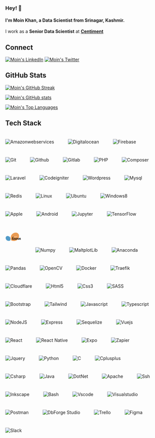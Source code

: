### Hey! 👋

#### I'm **Moin Khan**, a Data Scientist from Srinagar, Kashmir.

I work as a **Senior Data Scientist** at **[Centiment](https://www.centiment.co)**

Connect
-------

[![Moin's LinkedIn](https://img.shields.io/badge/linkedin-%230077B5.svg?&style=for-the-badge&logo=linkedin&logoColor=white)](https://www.linkedin.com/in/mo-inkhan/)
[![Moin's Twitter](https://img.shields.io/badge/twitter-%231DA1F2.svg?&style=for-the-badge&logo=twitter&logoColor=white)](https://www.twitter.com/mo_inkhan)

GitHub Stats
------------
[![Moin's GitHub Streak](http://github-readme-streak-stats.herokuapp.com?user=mo-inkhan&theme=radical)](https://moinkhan.dev)

[![Moin's GitHub stats](https://github-readme-stats.vercel.app/api?username=mo-inkhan&show_icons=true&theme=radical&include_all_commits=true&count_private=true)](https://moinkhan.dev)

[![Moin's Top Languages](https://moinkhan.dev/assets/languages-used.svg)](https://moinkhan.dev)

Tech Stack
----------
<p style="width: 100%; margin: 0 -20px">
    <img src="https://icongr.am/devicon/amazonwebservices-original.svg?size=96&color=currentColor" alt="Amazonwebservices" title="Amazonwebservices" width="51px" style="margin: 20px;">
    <img src="https://cdn.jsdelivr.net/gh/devicons/devicon/icons/digitalocean/digitalocean-original.svg" alt="Digitalocean" title="Digitalocean" width="51px" style="margin: 20px;">
    <img src="https://cdn.jsdelivr.net/gh/devicons/devicon/icons/firebase/firebase-plain.svg" alt="Firebase" title="Firebase" width="51px" style="margin: 20px;">
    <img src="https://icongr.am/devicon/git-original.svg?size=96&color=currentColor" alt="Git" title="Git" width="51px" style="margin: 20px;">
    <img src="https://icongr.am/devicon/github-original.svg?size=96&color=currentColor" alt="Github" title="Github" width="51px" style="margin: 20px;">
    <img src="https://icongr.am/devicon/gitlab-original.svg?size=96&color=currentColor" alt="Gitlab" title="Gitlab" width="51px" style="margin: 20px;">
    <img src="https://cdn.jsdelivr.net/gh/devicons/devicon/icons/php/php-plain.svg" alt="PHP" title="PHP" width="51px" style="margin: 20px;">
    <img src="https://cdn.jsdelivr.net/gh/devicons/devicon/icons/composer/composer-original.svg" alt="Composer" title="Composer" width="51px" style="margin: 20px;">
    <img src="https://icongr.am/devicon/laravel-plain.svg?size=96&color=ff2d20" alt="Laravel" title="Laravel" width="51px" style="margin: 20px;">
    <img src="https://icongr.am/devicon/codeigniter-plain.svg?size=96&color=dd4814" alt="Codeigniter" title="Codeigniter" width="51px" style="margin: 20px;">
    <img src="https://cdn.jsdelivr.net/gh/devicons/devicon/icons/wordpress/wordpress-plain.svg" alt="Wordpress" title="Wordpress" width="51px" style="margin: 20px;">
    <img src="https://icongr.am/devicon/mysql-original-wordmark.svg?size=96&color=currentColor" alt="Mysql" title="Mysql" width="51px" style="margin: 20px;">
    <img src="https://icongr.am/devicon/redis-original.svg?size=96&color=currentColor" alt="Redis" title="Redis" width="51px" style="margin: 20px;">
    <img src="https://cdn.jsdelivr.net/gh/devicons/devicon/icons/linux/linux-original.svg" alt="Linux" title="Linux" width="51px" style="margin: 20px;">
    <img src="https://icongr.am/devicon/ubuntu-plain.svg?size=96&color=e95420" alt="Ubuntu" title="Ubuntu" width="51px" style="margin: 20px;">
    <img src="https://icongr.am/devicon/windows8-original.svg?size=96&color=currentColor" alt="Windows8" title="Windows8" width="51px" style="margin: 20px;">
    <img src="https://icongr.am/devicon/apple-original.svg?size=96&color=currentColor" alt="Apple" title="Apple" width="51px" style="margin: 20px;">
    <img src="https://icongr.am/devicon/android-original.svg?size=96&color=currentColor" alt="Android" title="Android" width="51px" style="margin: 20px;">
    <img src="https://upload.wikimedia.org/wikipedia/commons/thumb/3/38/Jupyter_logo.svg/1200px-Jupyter_logo.svg.png" alt="Jupyter" title="Jupyter" width="51px" style="margin: 20px;">
    <img src="https://upload.wikimedia.org/wikipedia/commons/2/2d/Tensorflow_logo.svg" alt="TensorFlow" title="TensorFlow" width="51px" style="margin: 20px;">
    <img src="https://raw.githubusercontent.com/github/explore/80688e429a7d4ef2fca1e82350fe8e3517d3494d/topics/scikit-learn/scikit-learn.png" alt="ScikitLearn" title="ScikitLearn" width="51px" style="margin: 20px;">
    <img src="https://numpy.org/images/logo.svg" alt="Numpy" title="Numpy" width="51px" style="margin: 20px;">
    <img src="https://upload.wikimedia.org/wikipedia/commons/thumb/0/01/Created_with_Matplotlib-logo.svg/1024px-Created_with_Matplotlib-logo.svg.png" alt="MaltplotLib" title="MaltplotLib" width="51px" style="margin: 20px;">
    <img src="https://www.clipartmax.com/png/middle/349-3490136_anaconda-icon-anaconda-python-icon.png" alt="Anaconda" title="Anaconda" width="51px" style="margin: 20px;">
    <img src="https://numfocus.org/wp-content/uploads/2016/07/pandas-logo-300.png" alt="Pandas" title="Pandas" width="51px" style="margin: 20px;">
    <img src="https://upload.wikimedia.org/wikipedia/commons/3/32/OpenCV_Logo_with_text_svg_version.svg" alt="OpenCV" title="OpenCV" width="51px" style="margin: 20px;">
    <img src="https://icongr.am/devicon/docker-original.svg?size=96&color=currentColor" alt="Docker" title="Docker" width="51px" style="margin: 20px;">
    <img src="https://afaan.dev/assets/traefik-icon.svg" alt="Traefik" title="Traefik" width="51px" style="margin: 20px;">
    <img src="https://afaan.dev/assets/cloudflare.svg" alt="Cloudflare" title="Cloudflare" width="51px" style="margin: 20px;">
    <img src="https://icongr.am/devicon/html5-original.svg?size=96&color=currentColor" alt="Html5" title="Html5" width="51px" style="margin: 20px;">
    <img src="https://icongr.am/devicon/css3-original.svg?size=96&color=currentColor" alt="Css3" title="Css3" width="51px" style="margin: 20px;">
    <img src="https://cdn.jsdelivr.net/gh/devicons/devicon/icons/sass/sass-original.svg" alt="SASS" title="SASS" width="51px" style="margin: 20px;">
    <img src="https://icongr.am/devicon/bootstrap-plain.svg?size=96&color=7952b3" alt="Bootstrap" title="Bootstrap" width="51px" style="margin: 20px;">
    <img src="https://cdn.jsdelivr.net/gh/devicons/devicon/icons/tailwindcss/tailwindcss-plain.svg" alt="Tailwind" title="Tailwind" width="51px" style="margin: 20px;">
    <img src="https://icongr.am/devicon/javascript-original.svg?size=96&color=currentColor" alt="Javascript" title="Javascript" width="51px" style="margin: 20px;">
    <img src="https://icongr.am/devicon/typescript-original.svg?size=96&color=currentColor" alt="Typescript" title="Typescript" width="51px" style="margin: 20px;">
    <img src="https://icongr.am/devicon/nodejs-original.svg?size=96&color=currentColor" alt="NodeJS" title="NodeJS" width="51px" style="margin: 20px;">
    <img src="https://icongr.am/devicon/express-original-wordmark.svg?size=96&color=currentColor" alt="Express" title="Express" width="51px" style="margin: 20px;">
    <img src="https://icongr.am/devicon/sequelize-original.svg?size=96&color=currentColor" alt="Sequelize" title="Sequelize" width="51px" style="margin: 20px;">
    <img src="https://icongr.am/devicon/vuejs-original.svg?size=96&color=currentColor" alt="Vuejs" title="Vuejs" width="51px" style="margin: 20px;">
    <img src="https://icongr.am/devicon/react-original.svg?size=96&color=currentColor" alt="React" title="React" width="51px" style="margin: 20px;">
    <img src="https://afaan.dev/assets/react-native.svg" alt="React Native" title="React Native" width="51px" style="margin: 20px;">
    <img src="https://afaan.dev/assets/expo.svg" alt="Expo" title="Expo" width="51px" style="margin: 20px;">
    <img src="https://afaan.dev/assets/zapier.svg" alt="Zapier" title="Zapier" width="51px" style="margin: 20px;">
    <img src="https://icongr.am/devicon/jquery-original.svg?size=96&color=currentColor" alt="Jquery" title="Jquery" width="51px" style="margin: 20px;">
    <img src="https://icongr.am/devicon/python-original.svg?size=96&color=currentColor" alt="Python" title="Python" width="51px" style="margin: 20px;">
    <img src="https://icongr.am/devicon/c-original.svg?size=96&color=currentColor" alt="C" title="C" width="51px" style="margin: 20px;">
    <img src="https://icongr.am/devicon/cplusplus-original.svg?size=96&color=currentColor" alt="Cplusplus" title="Cplusplus" width="51px" style="margin: 20px;">
    <img src="https://icongr.am/devicon/csharp-original.svg?size=96&color=currentColor" alt="Csharp" title="Csharp" width="51px" style="margin: 20px;">
    <img src="https://icongr.am/devicon/java-original.svg?size=96&color=currentColor" alt="Java" title="Java" width="51px" style="margin: 20px;">
    <img src="https://cdn.jsdelivr.net/gh/devicons/devicon/icons/dot-net/dot-net-plain-wordmark.svg" alt="DotNet" title="DotNet" width="51px" style="margin: 20px;">
    <img src="https://icongr.am/devicon/apache-original.svg?size=96&color=currentColor" alt="Apache" title="Apache" width="51px" style="margin: 20px;">
    <img src="https://icongr.am/devicon/ssh-original-wordmark.svg?size=96&color=currentColor" alt="Ssh" title="Ssh" width="51px" style="margin: 20px;">
    <img src="https://cdn.jsdelivr.net/gh/devicons/devicon/icons/inkscape/inkscape-original.svg" alt="Inkscape" title="Inkscape" width="51px" style="margin: 20px;">
    <img src="https://cdn.jsdelivr.net/gh/devicons/devicon/icons/bash/bash-original.svg" alt="Bash" title="Bash" width="51px" style="margin: 20px;">
    <img src="https://cdn.jsdelivr.net/gh/devicons/devicon/icons/vscode/vscode-original.svg" alt="Vscode" title="Vscode" width="51px" style="margin: 20px;">
    <img src="https://icongr.am/devicon/visualstudio-plain.svg?size=96&color=currentColor" alt="Visualstudio" title="Visualstudio" width="51px" style="margin: 20px;">
    <img src="https://afaan.dev/assets/postman.svg" alt="Postman" title="Postman" width="51px" style="margin: 20px;">
    <img src="https://www.devart.com/images/products/logos/dbforge-mysql-studio.svg" alt="DbForge Studio" title="DbForge Studio" width="51px" style="margin: 20px;">
    <img src="https://icongr.am/devicon/trello-plain.svg?size=96&color=026aa7" alt="Trello" title="Trello" width="51px" style="margin: 20px;">
    <img src="https://cdn.jsdelivr.net/gh/devicons/devicon/icons/figma/figma-original.svg" alt="Figma" title="Figma" width="51px" style="margin: 20px;">
    <img src="https://cdn.jsdelivr.net/gh/devicons/devicon/icons/slack/slack-original.svg" alt="Slack" title="Slack" width="51px" style="margin: 20px;">
</p>
